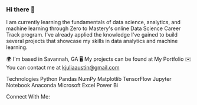 ### Hi there 👋

I am currently learning the fundamentals of data science, analytics, and machine learning through Zero to Mastery's online Data Science Career Track program. I've already applied the knowledge I've gained to build several projects that showcase my skills in data analytics and machine learning.

🌍 I'm based in Savannah, GA
🖥️ My projects can be found at My Portfolio
✉️ You can contact me at kjuliaaustin@gmail.com

Technologies
Python Pandas NumPy Matplotlib TensorFlow Jupyter Notebook Anaconda Microsoft Excel Power Bi

Connect With Me:

<!--
**kjuliaaustin/kjuliaaustin** is a ✨ _special_ ✨ repository because its `README.md` (this file) appears on your GitHub profile.

Here are some ideas to get you started:

- 🔭 I’m currently working on ...
- 🌱 I’m currently learning ...
- 👯 I’m looking to collaborate on ...
- 🤔 I’m looking for help with ...
- 💬 Ask me about ...
- 📫 How to reach me: ...
- 😄 Pronouns: ...
- ⚡ Fun fact: ...
-->
